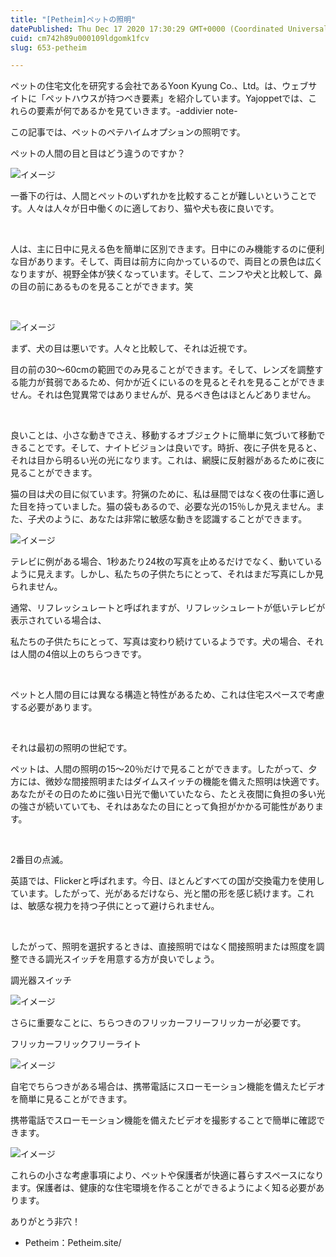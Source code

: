 ```yaml
---
title: "[Petheim]ペットの照明"
datePublished: Thu Dec 17 2020 17:30:29 GMT+0000 (Coordinated Universal Time)
cuid: cm742h89u000109ldgomk1fcv
slug: 653-petheim

---
```



ペットの住宅文化を研究する会社であるYoon Kyung Co.、Ltd。は、ウェブサイトに「ペットハウスが持つべき要素」を紹介しています。Yajoppetでは、これらの要素が何であるかを見ていきます。-addivier note-

この記事では、ペットのペテハイムオプションの照明です。

ペットの人間の目と目はどう違うのですか？

![イメージ](https://cdn.hashnode.com/res/hashnode/image/upload/v1739495105405/dff3547c-2a82-4e50-a4c4-ec9d0c7cc4e8.jpeg)

一番下の行は、人間とペットのいずれかを比較することが難しいということです。人々は人々が日中働くのに適しており、猫や犬も夜に良いです。

​

人は、主に日中に見える色を簡単に区別できます。日中にのみ機能するのに便利な目があります。そして、両目は前方に向かっているので、両目との景色は広くなりますが、視野全体が狭くなっています。そして、ニンフや犬と比較して、鼻の目の前にあるものを見ることができます。笑

​

![イメージ](https://cdn.hashnode.com/res/hashnode/image/upload/v1739495106914/1ff51bb9-c8aa-4c91-b5b7-796a5d611599.jpeg)

まず、犬の目は悪いです。人々と比較して、それは近視です。

目の前の30〜60cmの範囲でのみ見ることができます。そして、レンズを調整する能力が貧弱であるため、何かが近くにいるのを見るとそれを見ることができません。それは色覚異常ではありませんが、見るべき色はほとんどありません。

​

良いことは、小さな動きでさえ、移動するオブジェクトに簡単に気づいて移動できることです。そして、ナイトビジョンは良いです。時折、夜に子供を見ると、それは目から明るい光の光になります。これは、網膜に反射器があるために夜に見ることができます。

猫の目は犬の目に似ています。狩猟のために、私は昼間ではなく夜の仕事に適した目を持っていました。猫の袋もあるので、必要な光の15％しか見えません。また、子犬のように、あなたは非常に敏感な動きを認識することができます。

![イメージ](https://cdn.hashnode.com/res/hashnode/image/upload/v1739495108502/0deb3b6c-b9ba-49f7-b1dd-5932fd75d06f.jpeg)

テレビに例がある場合、1秒あたり24枚の写真を止めるだけでなく、動いているように見えます。しかし、私たちの子供たちにとって、それはまだ写真にしか見られません。

通常、リフレッシュレートと呼ばれますが、リフレッシュレートが低いテレビが表示されている場合は、

私たちの子供たちにとって、写真は変わり続けているようです。犬の場合、それは人間の4倍以上のちらつきです。

​

ペットと人間の目には異なる構造と特性があるため、これは住宅スペースで考慮する必要があります。

​

それは最初の照明の世紀です。

ペットは、人間の照明の15〜20％だけで見ることができます。したがって、夕方には、微妙な間接照明またはダイムスイッチの機能を備えた照明は快適です。あなたがその日のために強い日光で働いていたなら、たとえ夜間に負担の多い光の強さが続いていても、それはあなたの目にとって負担がかかる可能性があります。

​

2番目の点滅。

英語では、Flickerと呼ばれます。今日、ほとんどすべての国が交換電力を使用しています。したがって、光があるだけなら、光と闇の形を感じ続けます。これは、敏感な視力を持つ子供にとって避けられません。

​

したがって、照明を選択するときは、直接照明ではなく間接照明または照度を調整できる調光スイッチを用意する方が良いでしょう。

調光器スイッチ

![イメージ](https://cdn.hashnode.com/res/hashnode/image/upload/v1739495110182/70f4b476-3f25-4ee3-bc2d-54260c7c3482.jpeg)

さらに重要なことに、ちらつきのフリッカーフリーフリッカーが必要です。

フリッカーフリックフリーライト

![イメージ](https://cdn.hashnode.com/res/hashnode/image/upload/v1739495111775/6d6651c6-9113-41c5-921a-72440459f160.jpeg)

自宅でちらつきがある場合は、携帯電話にスローモーション機能を備えたビデオを簡単に見ることができます。

携帯電話でスローモーション機能を備えたビデオを撮影することで簡単に確認できます。

![イメージ](https://cdn.hashnode.com/res/hashnode/image/upload/v1739495113186/48c2b974-1047-430f-b2c3-c609a9d4e6fc.jpeg)

これらの小さな考慮事項により、ペットや保護者が快適に暮らすスペースになります。保護者は、健康的な住宅環境を作ることができるようによく知る必要があります。

ありがとう非穴！

- Petheim：Petheim.site/